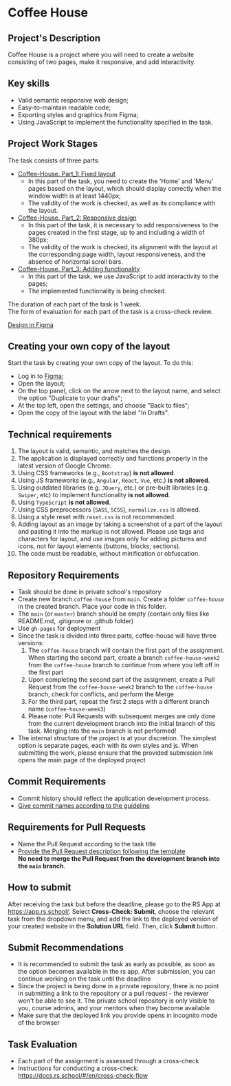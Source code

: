 # Coffee House

## Project's Description
Coffee House is a project where you will need to create a website consisting of two pages, make it responsive, and add interactivity.

## Key skills
- Valid semantic responsive web design;
- Easy-to-maintain readable code;
- Exporting styles and graphics from Figma;
- Using JavaScript to implement the functionality specified in the task.

## Project Work Stages
The task consists of three parts:
- [Coffee-House. Part_1: Fixed layout](coffee-house-week1.md)
    - In this part of the task, you need to create the 'Home' and 'Menu' pages based on the layout, which should display correctly when the window width is at least 1440px;
    - The validity of the work is checked, as well as its compliance with the layout.
- [Coffee-House. Part_2: Responsive design](coffee-house-week2.md)
    - In this part of the task, it is necessary to add responsiveness to the pages created in the first stage, up to and including a width of 380px;
    - The validity of the work is checked, its alignment with the layout at the corresponding page width, layout responsiveness, and the absence of horizontal scroll bars.
- [Coffee-House. Part_3: Adding functionality](coffee-house-week3.md)
    - In this part of the task, we use JavaScript to add interactivity to the pages;
    - The implemented functionality is being checked.

The duration of each part of the task is 1 week.  
The form of evaluation for each part of the task is a cross-check review.

[Design in Figma](https://www.figma.com/file/SAoBmuOqTfguehdT4IFRxQ/Coffee-House?type=design&node-id=0-1&mode=design&t=qis81E9Ovgx47eVl-0)

## Creating your own copy of the layout
Start the task by creating your own copy of the layout. To do this:
- Log in to [Figma](https://www.figma.com/);
- Open the layout;
- On the top panel, click on the arrow next to the layout name, and select the option "Duplicate to your drafts";
- At the top left, open the settings, and choose "Back to files";
- Open the copy of the layout with the label "In Drafts".


## Technical requirements
1. The layout is valid, semantic, and matches the design.
2. The application is displayed correctly and functions properly in the latest version of Google Chrome.
3. Using CSS frameworks (e.g., `Bootstrap`) **is not allowed**.
4. Using JS frameworks (e.g., `Angular`, `React`, `Vue`, etc.) **is not allowed**.
5. Using outdated libraries (e.g. `JQuery`, etc.) or pre-built libraries (e.g. `Swiper`, etc) to implement functionality **is not allowed**.
6. Using `TypeScript` **is not allowed**.
7. Using CSS preprocessors (`SASS`, `SCSS`), `normalize.css` is allowed.
8. Using a style reset with `reset.css` is not recommended.
9. Adding layout as an image by taking a screenshot of a part of the layout and pasting it into the markup is not allowed. Please use tags and characters for layout, and use images only for adding pictures and icons, not for layout elements (buttons, blocks, sections).
10. The code must be readable, without minification or obfuscation.

## Repository Requirements
- Task should be done in private school's repository
- Create new branch `coffee-house` from `main`. Create a folder `coffee-house` in the created branch. Place your code in this folder.
- The `main` (or `master`) branch should be empty (contain only files like README.md, .gitignore or .github folder)
- Use `gh-pages` for deployment
- Since the task is divided into three parts, coffee-house will have three versions:
    1. The `coffee-house` branch will contain the first part of the assignment. When starting the second part, create a branch `coffee-house-week2` from the `coffee-house` branch to continue from where you left off in the first part
    2. Upon completing the second part of the assignment, create a Pull Request from the `coffee-house-week2` branch to the `coffee-house` branch, check for conflicts, and perform the Merge
    3. For the third part, repeat the first 2 steps with a different branch name (`coffee-house-week3`)
    4. Please note: Pull Requests with subsequent merges are only done from the current development branch into the initial branch of this task. Merging into the `main` branch is not performed!
- The internal structure of the project is at your discretion. The simplest option is separate pages, each with its own styles and js. When submitting the work, please ensure that the provided submission link opens the main page of the deployed project

## Commit Requirements
- Commit history should reflect the application development process.
- [Give commit names according to the guideline](https://docs.rs.school/#/en/git-convention)

## Requirements for Pull Requests
- Name the Pull Request according to the task title
- [Provide the Pull Request description following the template](https://docs.rs.school/#/en/pull-request-review-process?id=pull-request-requirements-pr)  
  **No need to merge the Pull Request from the development branch into the `main` branch**.

## How to submit
After receiving the task but before the deadline, please go to the RS App at https://app.rs.school/. Select **Cross-Check: Submit**, choose the relevant task from the dropdown menu, and add the link to the deployed version of your created website in the **Solution URL** field. Then, click **Submit** button.

## Submit Recommendations
- It is recommended to submit the task as early as possible, as soon as the option becomes available in the rs app. After submission, you can continue working on the task until the deadline
- Since the project is being done in a private repository, there is no point in submitting a link to the repository or a pull request - the reviewer won't be able to see it. The private school repository is only visible to you, course admins, and your mentors when they become available
- Make sure that the deployed link you provide opens in incognito mode of the browser

## Task Evaluation
- Each part of the assignment is assessed through a cross-check
- Instructions for conducting a cross-check: https://docs.rs.school/#/en/cross-check-flow
